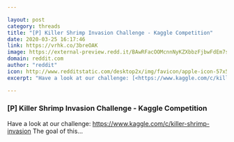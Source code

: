 ```yaml
---

layout: post
category: threads
title: "[P] Killer Shrimp Invasion Challenge - Kaggle Competition"
date: 2020-03-25 16:17:46
link: https://vrhk.co/3breOAK
image: https://external-preview.redd.it/BAwRFacOOMcnnNyKZXbbzFjbwFdEm7ss35XyWhqSITI.jpg?width=240&height=125.654450262&auto=webp&crop=240:125.654450262,smart&s=c9843c9524564971266d1e76051fca673878f4a2
domain: reddit.com
author: "reddit"
icon: http://www.redditstatic.com/desktop2x/img/favicon/apple-icon-57x57.png
excerpt: "Have a look at our challenge: [<https://www.kaggle.com/c/killer-shrimp-invasion>](<https://www.kaggle.com/c/killer-shrimp-invasion>) The goal of this..."

---
```


### [P] Killer Shrimp Invasion Challenge - Kaggle Competition

Have a look at our challenge: [<https://www.kaggle.com/c/killer-shrimp-invasion>](<https://www.kaggle.com/c/killer-shrimp-invasion>) The goal of this...